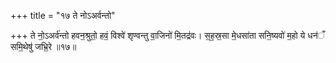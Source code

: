+++
title = "१७ ते नोऽअर्वन्तो"

+++
ते नो॒ऽअर्व॑न्तो हवन॒श्रुतो॒ हवं॒ विश्वे॑ शृण्वन्तु वा॒जिनो॑ मि॒तद्र॑वः। स॒ह॒स्र॒सा मे॒धसा॑ता सनि॒ष्यवो॑ म॒हो ये धन॑ँ समि॒थेषु॑ जभ्रि॒रे ॥१७॥